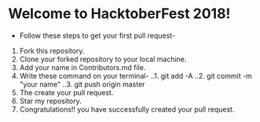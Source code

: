 # Welcome to HacktoberFest 2018!

* Follow these steps to get your first pull request-

1. Fork this repository.
2. Clone your forked repository to your local machine.
3. Add your name in Contributors.md file.
4. Write these command on your terminal-
..1. git add -A
..2. git commit -m "your name"
..3. git push origin master
5. The create your pull request.
6. Star my repository.
7. Congratulations!! you have successfully created your pull request.